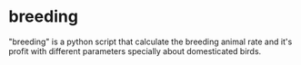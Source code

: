 # breeding
"breeding" is a python script that calculate the breeding animal rate and it's profit with different parameters specially about domesticated birds.
